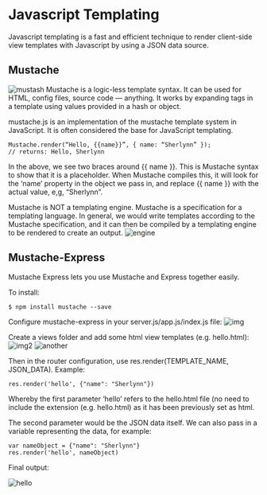 # Javascript Templating
Javascript templating is a fast and efficient technique to render client-side view templates with Javascript by using a JSON data source.

## Mustache
![mustash](https://miro.medium.com/max/1400/1*P9q0tkeaRY2l1JOXaVKAig.png)
Mustache is a logic-less template syntax. It can be used for HTML, config files, source code — anything. It works by expanding tags in a template using values provided in a hash or object.

mustache.js is an implementation of the mustache template system in JavaScript. It is often considered the base for JavaScript templating. 
```
Mustache.render(“Hello, {{name}}”, { name: “Sherlynn” });
// returns: Hello, Sherlynn
```

In the above, we see two braces around {{ name }}. This is Mustache syntax to show that it is a placeholder. When Mustache compiles this, it will look for the ‘name’ property in the object we pass in, and replace {{ name }} with the actual value, e,g, “Sherlynn”.


Mustache is NOT a templating engine. Mustache is a specification for a templating language. In general, we would write templates according to the Mustache specification, and it can then be compiled by a templating engine to be rendered to create an output.
![engine](https://miro.medium.com/max/1400/1*LbqYj87xlazySm6wE0Q2lA.png)


## Mustache-Express
Mustache Express lets you use Mustache and Express together easily. 

To install: 
```
$ npm install mustache --save
```

Configure mustache-express in your server.js/app.js/index.js file:
![img](https://miro.medium.com/max/1400/1*ES10lxr7tdRFVEKcRAgLEw.png)

Create a views folder and add some html view templates (e.g. hello.html):
![img2](https://miro.medium.com/max/988/1*zwYE8a5rvAVZcBl9v1oqfA.png)
![another](https://miro.medium.com/max/1400/1*FRcL9NQHI7Cvi2ELLmzJGQ.png)

Then in the router configuration, use res.render(TEMPLATE_NAME, JSON_DATA). Example:

```
res.render('hello', {"name": "Sherlynn"})
```

Whereby the first parameter ‘hello’ refers to the hello.html file (no need to include the extension (e.g. hello.html) as it has been previously set as html.


The second parameter would be the JSON data itself. We can also pass in a variable representing the data, for example:

```
var nameObject = {"name": "Sherlynn"}
res.render('hello', nameObject)
```

Final output:

![hello](https://miro.medium.com/max/1400/1*YaJ1vtsuwRMhfi8parlHOA.png)
